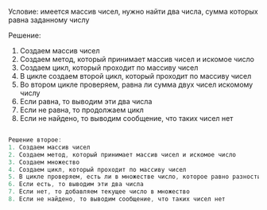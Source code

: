 Условие: имеется массив чисел, нужно найти два числа, сумма которых равна заданному числу

Решение:
1. Создаем массив чисел
2. Создаем метод, который принимает массив чисел и искомое число
3. Создаем цикл, который проходит по массиву чисел
4. В цикле создаем второй цикл, который проходит по массиву чисел
5. Во втором цикле проверяем, равна ли сумма двух чисел искомому числу
6. Если равна, то выводим эти два числа
7. Если не равна, то продолжаем цикл
8. Если не найдено, то выводим сообщение, что таких чисел нет

```java

Решение второе:
1. Создаем массив чисел
2. Создаем метод, который принимает массив чисел и искомое число
3. Создаем множество
4. Создаем цикл, который проходит по массиву чисел
5. В цикле проверяем, есть ли в множестве число, которое равно разности искомого числа и текущего числа
6. Если есть, то выводим эти два числа
7. Если нет, то добавляем текущее число в множество
8. Если не найдено, то выводим сообщение, что таких чисел нет

